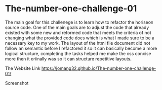 # The-number-one-challenge-01
The main goal for this challenege is to learn how to refactor the horiseon source code. One of the main goals are to adjust the code that already existed with some new and reformed code that meets the criteria of not changing what the provided code does which is what I made sure to be a necessary key to my work. The layout of the html file document did not follow an semantic before I refactored it so it can basically become a more logical structure, completing the tasks helped me make the css concise more then it oriinally was so it can structure repetitive layouts.

The Website Link
https://jomang32.github.io/The-number-one-challenge-01/

Screenshot

